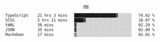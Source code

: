 <p align="center">
  <samp>
    <a href="https://yiwwhl.com">me</a>
  </samp>
</p>

<!--START_SECTION:waka-->

```txt
TypeScript    21 hrs 3 mins   ██████████████████▓░░░░░░   74.62 %
SCSS          5 hrs 21 mins   ████▓░░░░░░░░░░░░░░░░░░░░   18.97 %
YAML          38 mins         ▓░░░░░░░░░░░░░░░░░░░░░░░░   02.29 %
JSON          35 mins         ▓░░░░░░░░░░░░░░░░░░░░░░░░   02.09 %
Markdown      17 mins         ▒░░░░░░░░░░░░░░░░░░░░░░░░   01.01 %
```

<!--END_SECTION:waka-->